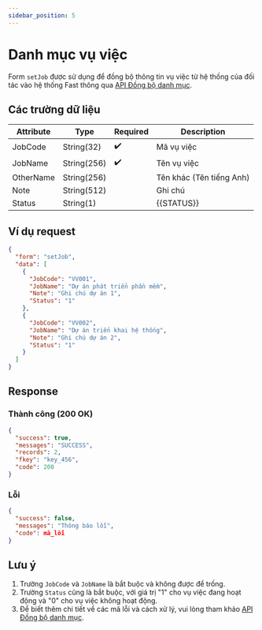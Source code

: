 ```yaml
---
sidebar_position: 5
---
```


# Danh mục vụ việc

Form `setJob` được sử dụng để đồng bộ thông tin vụ việc từ hệ thống của đối tác vào hệ thống Fast thông qua [API Đồng bộ danh mục](../sync-data).

## Các trường dữ liệu

| Attribute    | Type        | Required | Description          |
|--------------|-------------|----------|----------------------|
| JobCode      | String(32)  | ✔️       | Mã vụ việc           |
| JobName      | String(256) | ✔️       | Tên vụ việc          |
| OtherName    | String(256) |          | Tên khác (Tên tiếng Anh) |
| Note         | String(512) |          | Ghi chú              |
| Status       | String(1)   |         | {{STATUS}} |

## Ví dụ request

```json
{
  "form": "setJob",
  "data": [
    {
      "JobCode": "VV001",
      "JobName": "Dự án phát triển phần mềm",
      "Note": "Ghi chú dự án 1",
      "Status": "1"
    },
    {
      "JobCode": "VV002",
      "JobName": "Dự án triển khai hệ thống",
      "Note": "Ghi chú dự án 2",
      "Status": "1"
    }
  ]
}
```

## Response

### Thành công (200 OK)

```json
{
  "success": true,
  "messages": "SUCCESS",
  "records": 2,
  "fkey": "key_456",
  "code": 200
}
```

### Lỗi

```json
{
  "success": false,
  "messages": "Thông báo lỗi",
  "code": mã_lỗi
}
```

## Lưu ý

1. Trường `JobCode` và `JobName` là bắt buộc và không được để trống.
2. Trường `Status` cũng là bắt buộc, với giá trị "1" cho vụ việc đang hoạt động và "0" cho vụ việc không hoạt động.
3. Để biết thêm chi tiết về các mã lỗi và cách xử lý, vui lòng tham khảo [API Đồng bộ danh mục](../sync-data).